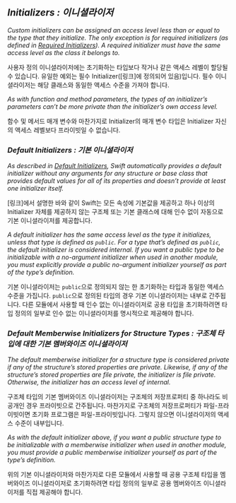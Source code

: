 ## *Initializers : 이니셜라이저*

*Custom initializers can be assigned an access level less than or equal to the type that they initialize. The only exception is for required initializers (as defined in [Required Initializers](https://docs.swift.org/swift-book/documentation/the-swift-programming-language/initialization#Required-Initializers)). A required initializer must have the same access level as the class it belongs to.*

사용자 정의 이니셜라이저에는 초기화하는 타입보다 작거나 같은 액세스 레벨이 할당될 수 있습니다. 유일한 예외는 필수 Initializer([링크]에 정의되어 있음)입니다. 필수 이니셜라이저는 해당 클래스와 동일한 액세스 수준을 가져야 합니다.

*As with function and method parameters, the types of an initializer’s parameters can’t be more private than the initializer’s own access level.*

함수 및 메서드 매개 변수와 마찬가지로 Initializer의 매개 변수 타입은 Initializer 자신의 액세스 레벨보다 프라이빗일 수 없습니다.

### *Default Initializers : 기본 이니셜라이저*

*As described in [Default Initializers](https://docs.swift.org/swift-book/documentation/the-swift-programming-language/initialization#Default-Initializers), Swift automatically provides a default initializer without any arguments for any structure or base class that provides default values for all of its properties and doesn’t provide at least one initializer itself.*

[링크]에서 설명한 바와 같이 Swift는 모든 속성에 기본값을 제공하고 하나 이상의 Initializer 자체를 제공하지 않는 구조체 또는 기본 클래스에 대해 인수 없이 자동으로 기본 이니셜라이저를 제공합니다.

*A default initializer has the same access level as the type it initializes, unless that type is defined as `public`. For a type that’s defined as `public`, the default initializer is considered internal. If you want a public type to be initializable with a no-argument initializer when used in another module, you must explicitly provide a public no-argument initializer yourself as part of the type’s definition.*

기본 이니셜라이저는 `public`으로 정의되지 않는 한 초기화하는 타입과 동일한 액세스 수준을 가집니다. `public`으로 정의된 타입의 경우 기본 이니셜라이저는 내부로 간주됩니다. 다른 모듈에서 사용할 때 인수 없는 이니셜라이저로 공용 타입을 초기화하려면 타입 정의의 일부로 인수 없는 이니셜라이저를 명시적으로 제공해야 합니다.

### *Default Memberwise Initializers for Structure Types : 구조체 타입에 대한 기본 멤버와이즈 이니셜라이저*

*The default memberwise initializer for a structure type is considered private if any of the structure’s stored properties are private. Likewise, if any of the structure’s stored properties are file private, the initializer is file private. Otherwise, the initializer has an access level of internal.*

구조체 타입의 기본 멤버와이즈 이니셜라이저는 구조체의 저장프로퍼티 중 하나라도 비공개인 경우 프라이빗으로 간주됩니다. 마찬가지로 구조체의 저장프로퍼티가 파일-프라이빗이면 초기화 프로그램은 파일-프라이빗입니다. 그렇지 않으면 이니셜라이저의 액세스 수준이 내부입니다.

*As with the default initializer above, if you want a public structure type to be initializable with a memberwise initializer when used in another module, you must provide a public memberwise initializer yourself as part of the type’s definition.*

위의 기본 이니셜라이저와 마찬가지로 다른 모듈에서 사용할 때 공용 구조체 타입을 멤버와이즈 이니셜라이저로 초기화하려면 타입 정의의 일부로 공용 멤버와이즈 이니셜라이저를 직접 제공해야 합니다.


